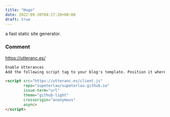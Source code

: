 ```yaml
---
title: "Hugo"
date: 2022-09-30T04:17:20+08:00
draft: true
---
```


a fast static site generator.

<!--more-->
### Comment

https://utteranc.es/

``` markdown
Enable Utterances
Add the following script tag to your blog's template. Position it where you want the comments to appear. Customize the layout using the .utterances and .utterances-frame selectors.

<script src="https://utteranc.es/client.js"
        repo="supeterlau/supeterlau.github.io"
        issue-term="url"
        theme="github-light"
        crossorigin="anonymous"
        async>
</script>
```
